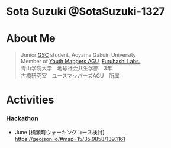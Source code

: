 # Sota Suzuki @SotaSuzuki-1327  
# About Me
> Junior [GSC](https://www.gsc.aoyama.ac.jp/) student, Aoyama Gakuin University  
> Member of [Youth Mappers AGU](https://github.com/furuhashilab/youthmappers4agu), [Furuhashi Labs.](https://github.com/furuhashilab)  
> 青山学院大学　地球社会共生学部　3年  
> 古橋研究室　ユースマッパーズAGU　所属
# Activities  
### Hackathon  
* June [横瀬町ウォーキングコース検討]  
https://geojson.io/#map=15/35.9858/139.1161


